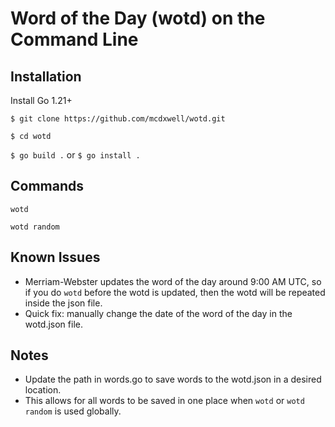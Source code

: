 # **Word of the Day (wotd) on the Command Line**

## Installation

Install Go 1.21+

`$ git clone https://github.com/mcdxwell/wotd.git`

`$ cd wotd`

`$ go build .` or `$ go install .`

## Commands

`wotd`

`wotd random`


## Known Issues

- Merriam-Webster updates the word of the day around 9:00 AM UTC, so if you do `wotd` before the wotd is updated, then the wotd will be repeated inside the json file. 
- Quick fix: manually change the date of the word of the day in the wotd.json file.

## Notes

- Update the path in words.go to save words to the wotd.json in a desired location.
- This allows for all words to be saved in one place when `wotd` or `wotd random` is used globally.